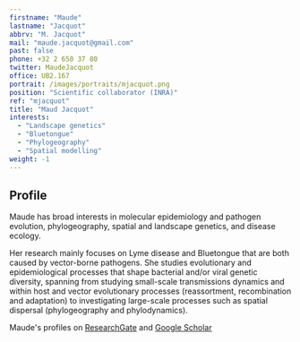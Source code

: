 ```yaml
---
firstname: "Maude"
lastname: "Jacquot"
abbrv: "M. Jacquot"
mail: "maude.jacquot@gmail.com"
past: false
phone: +32 2 650 37 80
twitter: MaudeJacquot
office: UB2.167
portrait: /images/portraits/mjacquot.png
position: "Scientific collaborator (INRA)"
ref: "mjacquot"
title: "Maud Jacquot"
interests:
  - "Landscape genetics"
  - "Bluetongue"
  - "Phylogeography"
  - "Spatial modelling"
weight: -1
---
```


## Profile
Maude has broad interests in molecular epidemiology and pathogen evolution, phylogeography, spatial and landscape genetics, and disease ecology. 

Her research mainly focuses on Lyme disease and Bluetongue that are both caused by vector-borne pathogens. She studies evolutionary and epidemiological processes that shape bacterial and/or viral genetic diversity, spanning from studying small-scale transmissions dynamics and within host and vector evolutionary processes (reassortment, recombination and adaptation) to investigating large-scale processes such as spatial dispersal (phylogeography and phylodynamics).

Maude's profiles on [ResearchGate](https://www.researchgate.net/profile/Maude_Jacquot) and [Google Scholar](https://scholar.google.fr/citations?user=YgAXmPkAAAAJ&hl=en)
